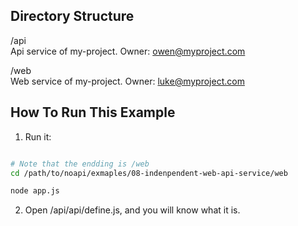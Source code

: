 
## Directory Structure

/api    
    Api service of my-project.
    Owner: owen@myproject.com

/web    
    Web service of my-project.
    Owner: luke@myproject.com



## How To Run This Example

1. Run it:
```sh

# Note that the endding is /web
cd /path/to/noapi/exmaples/08-indenpendent-web-api-service/web

node app.js
```



2. Open /api/api/define.js, and you will know what it is.
